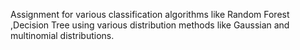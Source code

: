 Assignment for various classification algorithms like Random Forest ,Decision Tree using various distribution methods like Gaussian and multinomial distributions.
